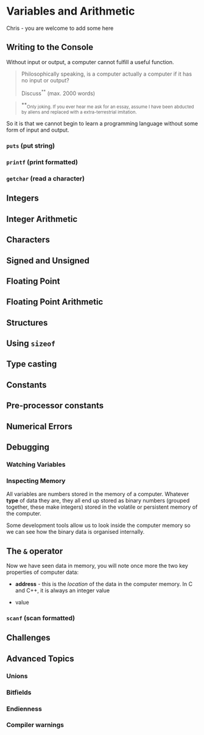 # Variables and Arithmetic

Chris - you are welcome to add some here

## Writing to the Console

Without input or output, a computer cannot fulfill a useful function.

> Philosophically speaking, is a computer actually a computer if it has no input or output?
>
> Discuss<sup>**</sup> (max. 2000 words)

> **<sub>Only joking. If you ever hear me ask for an essay, assume I have been abducted by aliens and replaced with a extra-terrestrial imitation.<sub> 

So it is that we cannot begin to learn a programming language without some form of input and output.

### `puts` (put string)

### `printf` (print formatted)

### `getchar` (read a character)

## Integers

## Integer Arithmetic

## Characters

## Signed and Unsigned

## Floating Point

## Floating Point Arithmetic

## Structures

## Using `sizeof`

## Type casting

## Constants

## Pre-processor constants

## Numerical Errors

## Debugging

### Watching Variables

### Inspecting Memory

All variables are numbers stored in the  memory of a computer. Whatever **type** of data they are, they all end up stored as binary numbers (grouped together, these make integers) stored in the volatile or persistent memory of the computer.

Some development tools allow us to look inside the computer memory so we can see how the binary data is organised internally.

## The `&` operator

Now we have seen data in memory, you will note once more the two key properties of computer data:

* **address** - this is the *location* of the data in the computer memory. In C and C++, it is always an integer value

* value

### `scanf` (scan formatted)

## Challenges

## Advanced Topics

### Unions

### Bitfields

### Endienness

### Compiler warnings

